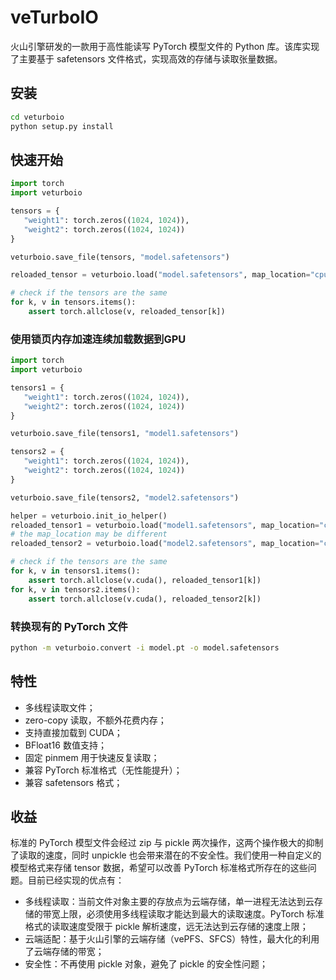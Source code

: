 # veTurboIO

火山引擎研发的一款用于高性能读写 PyTorch 模型文件的 Python 库。该库实现了主要基于 safetensors 文件格式，实现高效的存储与读取张量数据。

## 安装

```bash
cd veturboio
python setup.py install
```

## 快速开始

```python
import torch
import veturboio

tensors = {
   "weight1": torch.zeros((1024, 1024)),
   "weight2": torch.zeros((1024, 1024))
}

veturboio.save_file(tensors, "model.safetensors")

reloaded_tensor = veturboio.load("model.safetensors", map_location="cpu")

# check if the tensors are the same
for k, v in tensors.items():
    assert torch.allclose(v, reloaded_tensor[k])
```

### 使用锁页内存加速连续加载数据到GPU
```python
import torch
import veturboio

tensors1 = {
   "weight1": torch.zeros((1024, 1024)),
   "weight2": torch.zeros((1024, 1024))
}

veturboio.save_file(tensors1, "model1.safetensors")

tensors2 = {
   "weight1": torch.zeros((1024, 1024)),
   "weight2": torch.zeros((1024, 1024))
}

veturboio.save_file(tensors2, "model2.safetensors")

helper = veturboio.init_io_helper()
reloaded_tensor1 = veturboio.load("model1.safetensors", map_location="cuda:0", use_pinmem=True, helper=helper)
# the map_location may be different
reloaded_tensor2 = veturboio.load("model2.safetensors", map_location="cuda:0", use_pinmem=True, helper=helper) 

# check if the tensors are the same
for k, v in tensors1.items():
    assert torch.allclose(v.cuda(), reloaded_tensor1[k])
for k, v in tensors2.items():
    assert torch.allclose(v.cuda(), reloaded_tensor2[k])
```

### 转换现有的 PyTorch 文件
```bash
python -m veturboio.convert -i model.pt -o model.safetensors
```


## 特性

- 多线程读取文件；
- zero-copy 读取，不额外花费内存；
- 支持直接加载到 CUDA；
- BFloat16 数值支持；
- 固定 pinmem 用于快速反复读取；
- 兼容 PyTorch 标准格式（无性能提升）；
- 兼容 safetensors 格式；

## 收益

标准的 PyTorch 模型文件会经过 zip 与 pickle 两次操作，这两个操作极大的抑制了读取的速度，同时 unpickle 也会带来潜在的不安全性。我们使用一种自定义的模型格式来存储 tensor 数据，希望可以改善 PyTorch 标准格式所存在的这些问题。目前已经实现的优点有：

- 多线程读取：当前文件对象主要的存放点为云端存储，单一进程无法达到云存储的带宽上限，必须使用多线程读取才能达到最大的读取速度。PyTorch 标准格式的读取速度受限于 pickle 解析速度，远无法达到云存储的速度上限；
- 云端适配：基于火山引擎的云端存储（vePFS、SFCS）特性，最大化的利用了云端存储的带宽；
- 安全性：不再使用 pickle 对象，避免了 pickle 的安全性问题；

